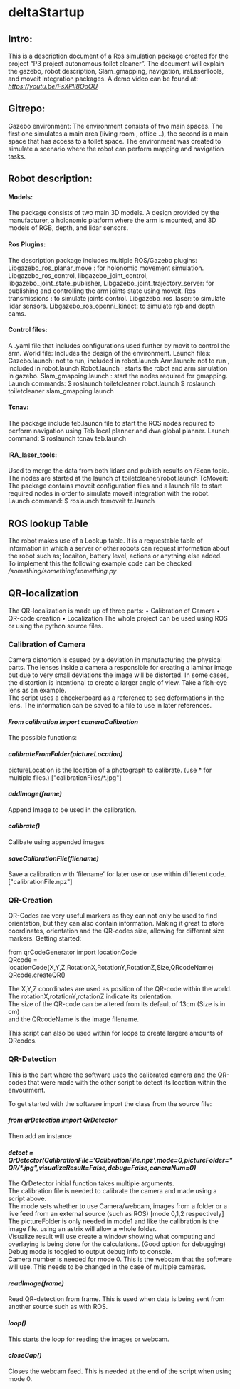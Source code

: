 # deltaStartup
## Intro:
This is a description document of a Ros simulation package created for the project “P3 project autonomous toilet cleaner”.
The document will explain the gazebo,  robot description, Slam_gmapping, navigation, iraLaserTools, and moveit integration packages.
A demo video can be found at: _https://youtu.be/FsXPII8OoOU_
## Gitrepo: 
Gazebo environment:
The environment consists of two main spaces. The first one simulates a main area (living room , office ..), the second is a main space that has access to a toilet space. The environment was created to  simulate a scenario where the robot can perform  mapping and navigation tasks.

## Robot description:
#### Models:
The package consists of two main 3D models. A design provided by the manufacturer, a holonomic platform where the arm is mounted, and 3D models of RGB, depth, and lidar sensors.

#### Ros Plugins:
The description package includes multiple ROS/Gazebo plugins:
Libgazebo_ros_planar_move : for holonomic movement simulation.
Libgazebo_ros_control,
libgazebo_joint_control,
libgazebo_joint_state_publisher,
Libgazebo_joint_trajectory_server: for publishing and controlling the arm joints state using moveit.
Ros transmissions : to simulate joints control.
Libgazebo_ros_laser: to simulate lidar sensors.
Libgazebo_ros_openni_kinect: to simulate rgb and depth cams.


#### Control files:
A .yaml file that includes configurations used further by movit to control the arm.
World file:
Includes the design of the environment.
Launch files:
Gazebo.launch: not to run, included in robot.launch
Arm.launch: not to run , included in robot.launch
Robot.launch : starts the robot and arm simulation in gazebo.
Slam_gmapping.launch : start the nodes required for gmapping.
Launch commands: 
$ roslaunch toiletcleaner robot.launch
$ roslaunch toiletcleaner slam_gmapping.launch

#### Tcnav:
The package include teb.launcn file to start the ROS nodes required to perform navigation using Teb local planner and dwa global planner.
Launch command:
$ roslaunch tcnav teb.launch

#### IRA_laser_tools:
Used to merge the data from both lidars and publish results on /Scan topic.
The nodes are started at the launch of toiletcleaner/robot.launch
TcMoveit:
The package contains moveit configuration files and a launch file to start required nodes in order to simulate moveit integration with the robot.
Launch command:
$ roslaunch tcmoveit tc.launch

## ROS lookup Table
The robot makes use of a Lookup table. It is a requestable table of information in which a server or other robots can request information about the robot such as; locaiton, battery level, actions or anything else added.  
To implement this the following example code can be checked */something/something/something.py*

## QR-localization
The QR-localization is made up of three parts:
•	Calibration of Camera
•	QR-code creation
•	Localization
The whole project can be used using ROS or using the python source files.

### Calibration of Camera
Camera distortion is caused by a deviation in manufacturing the physical parts. The lenses inside a camera a responsible for creating a laminar image but due to very small deviations the image will be distorted. In some cases, the distortion is intentional to create a larger angle of view. Take a fish-eye lens as an example.  
The script uses a checkerboard as a reference to see deformations in the lens. The information can be saved to a file to use in later references.

#### _From calibration import cameraCalibration_
The possible functions:
#### _calibrateFromFolder(pictureLocation)_
pictureLocation is the location of a photograph to calibrate. (use * for multiple files.) ["calibrationFiles/*.jpg"]

#### _addImage(frame)_
Append Image to be used in the calibration.

#### _calibrate()_
Calibate using appended images

#### _saveCalibrationFile(filename)_
Save a calibration with ‘filename’ for later use or use within different code. ["calibrationFile.npz"]

### QR-Creation
QR-Codes are very useful markers as they can not only be used to find orientation, but they can also contain information. Making it great to store coordinates, orientation and the QR-codes size, allowing for different size markers.
Getting started:

from qrCodeGenerator import locationCode  
QRcode = locationCode(X,Y,Z,RotationX,RotationY,RotationZ,Size,QRcodeName)  
QRcode.createQR()  
  
The X,Y,Z coordinates are used as position of the QR-code within the world.  
The rotationX,rotationY,rotationZ indicate its orientation.  
The size of the QR-code can be altered from its default of 13cm (Size is in cm)  
and the QRcodeName is the image filename.  
  
This script can also be used within for loops to create largere amounts of QRcodes.  


### QR-Detection
This is the part where the software uses the calibrated camera and the QR-codes that were made with the other script to detect its location within the envourment.  


To get started with the software import the class from the source file:  
#### _from qrDetection import QrDetector_  
Then add an instance  
#### _detect = QrDetector(CalibrationFile='CalibrationFile.npz',mode=0,pictureFolder="QR/*.jpg",visualizeResult=False,debug=False,caneraNum=0)_
The QrDetector initial function takes multiple arguments.  
The calibration file is needed to calibrate the camera and made using a script above.  
The mode sets whether to use Camera/webcam, images from a folder or a live feed from an external source (such as ROS) [mode 0,1,2 respectively]  
The pictureFolder is only needed in mode1 and like the calibration is the image file. using an astrix will allow a whole folder.  
Visualize result will use create a window showing what computing and overlaying is being done for the calculations. (Good option for debugging)  
Debug mode is toggled to output debug info to console.  
Camera number is needed for mode 0. This is the webcam that the software will use. This needs to be changed in the case of multiple cameras.  

#### _readImage(frame)_
Read QR-detection from frame. This is used when data is being sent from another source such as with ROS.  

#### _loop()_
This starts the loop for reading the images or webcam.  

#### _closeCap()_
Closes the webcam feed. This is needed at the end of the script when using mode 0.  
